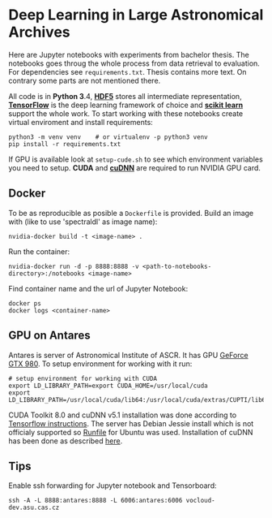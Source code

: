 # Deep Learning in Large Astronomical Archives

Here are Jupyter notebooks with experiments from bachelor thesis.
The notebooks goes throug the whole process from data retrieval to evaluation.
For dependencies see `requirements.txt`.
Thesis contains more text.
On contrary some parts are not mentioned there.

All code is in **Python 3**.4,
[**HDF5**](https://support.hdfgroup.org/HDF5/) stores
all intermediate representation,
[**TensorFlow**](https://www.tensorflow.org/) is the deep learning framework
of choice
and [**scikit learn**](http://scikit-learn.org/) support the whole work.
To start working with these notebooks create virtual enviroment
and install requirements:

    python3 -m venv venv    # or virtualenv -p python3 venv
    pip install -r requirements.txt

If GPU is available look at `setup-cude.sh` to see which environment variables
you need to setup. **CUDA** and [**cuDNN**](https://developer.nvidia.com/cudnn)
are required to run NVIDIA GPU card.

## Docker

To be as reproducible as posible a `Dockerfile` is provided.
Build an image with (like to use 'spectraldl' as image name):

    nvidia-docker build -t <image-name> .

Run the container:

    nvidia-docker run -d -p 8888:8888 -v <path-to-notebooks-directory>:/notebooks <image-name>

Find container name and the url of Jupyter Notebook:

    docker ps
    docker logs <container-name>

## GPU on Antares

Antares is server of Astronomical Institute of ASCR.
It has GPU
[GeForce GTX 980](http://www.geforce.com/hardware/desktop-gpus/geforce-gtx-980).
To setup environment for working with it run:

    # setup environment for working with CUDA
    export LD_LIBRARY_PATH=export CUDA_HOME=/usr/local/cuda
    export LD_LIBRARY_PATH=/usr/local/cuda/lib64:/usr/local/cuda/extras/CUPTI/lib64

CUDA Toolkit 8.0 and cuDNN v5.1 installation was done according to
[Tensorflow instructions](https://www.tensorflow.org/install/install_linux#nvidia_requirements_to_run_tensorflow_with_gpu_support).
The server has Debian Jessie install which is not officialy supported so
[Runfile](http://docs.nvidia.com/cuda/cuda-installation-guide-linux/#runfile)
for Ubuntu was used.
Installation of cuDNN has been done as described
[here](https://www.tensorflow.org/versions/r0.10/get_started/os_setup).

## Tips

Enable ssh forwarding for Jupyter notebook and Tensorboard:

    ssh -A -L 8888:antares:8888 -L 6006:antares:6006 vocloud-dev.asu.cas.cz

